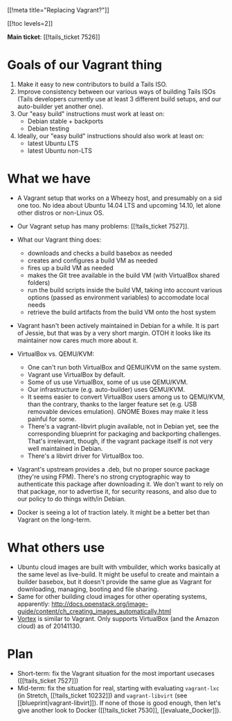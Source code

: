 [[!meta title="Replacing Vagrant?"]]

[[!toc levels=2]]

**Main ticket**: [[!tails_ticket 7526]]

Goals of our Vagrant thing
==========================

1. Make it easy to new contributors to build a Tails ISO.
2. Improve consistency between our various ways of building Tails ISOs
   (Tails developers currently use at least 3 different build setups,
   and our auto-builder yet another one).
3. Our "easy build" instructions must work at least on:
   - Debian stable + backports
   - Debian testing
4. Ideally, our "easy build" instructions should also work at least on:
   - latest Ubuntu LTS
   - latest Ubuntu non-LTS

What we have
============

* A Vagrant setup that works on a Wheezy host, and presumably on a sid
  one too. No idea about Ubuntu 14.04 LTS and upcoming 14.10, let
  alone other distros or non-Linux OS.

* Our Vagrant setup has many problems: [[!tails_ticket 7527]].

* What our Vagrant thing does:
  - downloads and checks a build basebox as needed
  - creates and configures a build VM as needed
  - fires up a build VM as needed
  - makes the Git tree available in the build VM (with VirtualBox
    shared folders)
  - run the build scripts inside the build VM, taking into account
    various options (passed as environment variables) to accomodate
    local needs
  - retrieve the build artifacts from the build VM onto the host system

* Vagrant hasn't been actively maintained in Debian for a while.
  It is part of Jessie, but that was by a very short margin. OTOH it
  looks like its maintainer now cares much more about it.

* VirtualBox vs. QEMU/KVM:
  - One can't run both VirtualBox and QEMU/KVM on the same system.
  - Vagrant use VirtualBox by default.
  - Some of us use VirtualBox, some of us use QEMU/KVM.
  - Our infrastructure (e.g. auto-builder) uses QEMU/KVM.
  - It seems easier to convert VirtualBox users among us to QEMU/KVM,
    than the contrary, thanks to the larger feature set (e.g.
    USB removable devices emulation). GNOME Boxes may make it less
    painful for some.
  - There's a vagrant-libvirt plugin available, not in Debian yet, see
    the corresponding blueprint for packaging and backporting
    challenges. That's irrelevant, though, if the vagrant package
    itself is not very well maintained in Debian.
  - There's a libvirt driver for VirtualBox too.

* Vagrant's upstream provides a .deb, but no proper source package
  (they're using FPM). There's no strong cryptographic way to
  authenticate this package after downloading it. We don't want to
  rely on that package, nor to advertise it, for security reasons, and
  also due to our policy to do things with/in Debian.

* Docker is seeing a lot of traction lately. It might be a better bet
  than Vagrant on the long-term.

What others use
===============

* Ubuntu cloud images are built with vmbuilder, which works basically
  at the same level as live-build. It might be useful to create and
  maintain a builder basebox, but it doesn't provide the same glue as
  Vagrant for downloading, managing, booting and file sharing.
* Same for other building cloud images for other operating systems,
  apparently:
  <http://docs.openstack.org/image-guide/content/ch_creating_images_automatically.html>
* [Vortex](https://github.com/websecurify/node-vortex/) is similar
  to Vagrant. Only supports VirtualBox (and the Amazon cloud) as
  of 20141130.

Plan
====

* Short-term: fix the Vagrant situation for the most important
  usecases ([[!tails_ticket 7527]])
* Mid-term: fix the situation for real, starting with evaluating
  `vagrant-lxc` (in Stretch, [[!tails_ticket 10232]]) and `vagrant-libvirt` (see
  [[blueprint|vagrant-libvirt]]). If none of those is good
  enough, then let's give another look to Docker ([[!tails_ticket
  7530]], [[evaluate_Docker]]).
